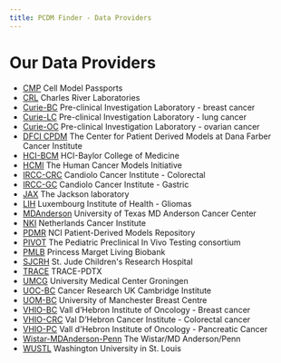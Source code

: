 ```yaml
---
title: PCDM Finder - Data Providers
---
```


# Our Data Providers

[//]: # "Comment for editor: Provider includes abbrev, relative link, complete name"

- [CMP](/about/provider/cmp)
  Cell Model Passports
- [CRL](/about/provider/crl)
  Charles River Laboratories
- [Curie-BC](/about/provider/curie-bc)
  Pre-clinical Investigation Laboratory - breast cancer
- [Curie-LC](/about/provider/curie-lc)
  Pre-clinical Investigation Laboratory - lung cancer
- [Curie-OC](/about/provider/curie-oc)
  Pre-clinical Investigation Laboratory - ovarian cancer
- [DFCI CPDM](/about/provider/dfci-cpdm)
  The Center for Patient Derived Models at Dana Farber Cancer Institute
- [HCI-BCM](/about/provider/hci-bcm)
  HCI-Baylor College of Medicine
- [HCMI](/about/provider/hcmi)
  The Human Cancer Models Initiative
- [IRCC-CRC](/about/provider/ircc-crc)
  Candiolo Cancer Institute - Colorectal
- [IRCC-GC](/about/provider/ircc-gc)
  Candiolo Cancer Institute - Gastric
- [JAX](/about/provider/jax)
  The Jackson laboratory
- [LIH](/about/provider/lih)
  Luxembourg Institute of Health - Gliomas
- [MDAnderson](/about/provider/mdanderson)
  University of Texas MD Anderson Cancer Center
- [NKI](/about/provider/nki)
  Netherlands Cancer Institute
- [PDMR](/about/provider/pdmr)
  NCI Patient-Derived Models Repository
- [PIVOT](/about/provider/pivot)
  The Pediatric Preclinical In Vivo Testing consortium
- [PMLB](/about/provider/pmlb)
  Princess Marget Living Biobank
- [SJCRH](/about/provider/sjcrh)
  St. Jude Children's Research Hospital
- [TRACE](/about/provider/trace)
  TRACE-PDTX
- [UMCG](/about/provider/umcg)
  University Medical Center Groningen
- [UOC-BC](/about/provider/uoc-bc)
  Cancer Research UK Cambridge Institute
- [UOM-BC](/about/provider/uom-bc)
  University of Manchester Breast Centre
- [VHIO-BC](/about/provider/vhio-bc)
  Vall d’Hebron Institute of Oncology - Breast cancer
- [VHIO-CRC](/about/provider/vhio-crc)
  Val D’Hebron Cancer Institute - Colorectal cancer
- [VHIO-PC](/about/provider/vhio-pc)
  Vall d'Hebron Institute of Oncology - Pancreatic Cancer
- [Wistar-MDAnderson-Penn](/about/provider/wistar-mdanderson-penn)
  The Wistar/MD Anderson/Penn
- [WUSTL](/about/provider/wustl)
  Washington University in St. Louis
